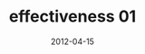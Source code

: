 ---
title: effectiveness 01
articlename: >-
  Effectiveness of Financial Incentives for Longer-Term Smoking Cessation: Evidence of Absence or Absence of Evidence?
date: '2012-04-15'
summary: >-
  This study highlights that in the context of smoking cessation we have much to learn about the effectiveness of incentives; what is clear is that the current literature provides inadequate evidence to make a determination. More adequately powered studies that test variations in incentive design, magnitude, and payment schedule are needed to determine the effectiveness of this approach in increasing the rate of smoking cessation.
authors: >-
  Andrea B. Troxel, ScD and Kevin G. Volpp, MD, PhD
externallink: 'https://www.ncbi.nlm.nih.gov/pmc/articles/PMC3994978/'
journal: Am J Health Promot.
---